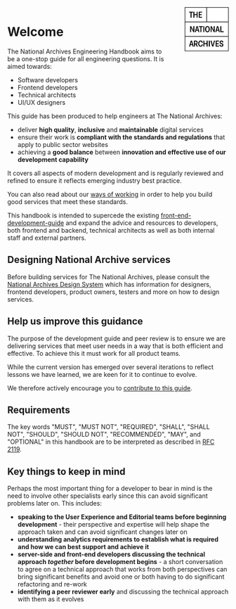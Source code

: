<img src="https://raw.githubusercontent.com/nationalarchives/tna-frontend/main/src/nationalarchives/assets/images/tna-square-logo.svg" alt="The National Archives logo" title="The National Archives" width="100" style="float: right; margin: 0 0 2rem 2rem;" />

# Welcome

The National Archives Engineering Handbook aims to be a one-stop guide for all engineering questions. It is aimed towards:

- Software developers
- Frontend developers
- Technical architects
- UI/UX designers

This guide has been produced to help engineers at The National Archives:

- deliver **high quality**, **inclusive** and **maintainable** digital services 
- ensure their work is **compliant with the standards and regulations** that apply to public sector websites
- achieving a **good balance** between **innovation and effective use of our development capability**

It covers all aspects of modern development and is regularly reviewed and refined to ensure it reflects emerging industry best practice.

You can also read about our [ways of working](ways-of-working/service-standard.md) in order to help you build good services that meet these standards.

This handbook is intended to supercede the existing [front-end-development-guide](https://github.com/nationalarchives/front-end-development-guide) and expand the advice and resources to developers, both frontend and backend, technical architects as well as both internal staff and external partners.

## Designing National Archive services

Before building services for The National Archives, please consult the [National Archives Design System](https://design-system.nationalarchives.gov.uk/) which has information for designers, frontend developers, product owners, testers and more on how to design services.

## Help us improve this guidance

The purpose of the development guide and peer review is to ensure we are delivering services that meet user needs in a way that is both efficient and effective. To achieve this it must work for all product teams.

While the current version has emerged over several iterations to reflect lessons we have learned, we are keen for it to continue to evolve.

We therefore actively encourage you to [contribute to this guide](ways-of-working/documentation.md#requesting-changes).

## Requirements

The key words "MUST", "MUST NOT", "REQUIRED", "SHALL", "SHALL NOT", "SHOULD", "SHOULD NOT", "RECOMMENDED", "MAY", and "OPTIONAL" in this handbook are to be interpreted as described in [RFC 2119](https://www.ietf.org/rfc/rfc2119.txt).

## Key things to keep in mind

Perhaps the most important thing for a developer to bear in mind is the need to involve other specialists early since this can avoid significant problems later on. This includes:

- **speaking to the User Experience and Editorial teams before beginning development** - their perspective and expertise will help shape the approach taken and can avoid significant changes later on
- **understanding analytics requirements to establish what is required and how we can best support and achieve it**
- **server-side and front-end developers discussing the technical approach _together_ before development begins** - a short conversation to agree on a technical approach that works from both perspectives can bring significant benefits and avoid one or both having to do significant refactoring and re-work
- **identifying a peer reviewer early** and discussing the technical approach with them as it evolves
